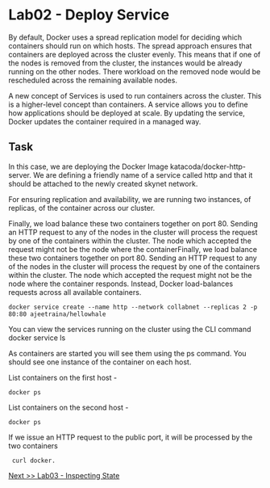 # Lab02 - Deploy Service

By default, Docker uses a spread replication model for deciding which containers should run on which hosts. 
The spread approach ensures that containers are deployed across the cluster evenly. This means that if one of the nodes is removed from 
the cluster,  the instances would be already running on the other nodes. There workload on the removed node would be rescheduled across 
the remaining available nodes.

A new concept of Services is used to run containers across the cluster. This is a higher-level concept than containers.
A service allows you to define how applications should be deployed at scale. By updating the service, Docker updates the container 
required in a managed way.

## Task
In this case, we are deploying the Docker Image katacoda/docker-http-server. We are defining a friendly name of a service called 
http and that it should be attached to the newly created skynet network.

For ensuring replication and availability, we are running two instances, of replicas, of the container across our cluster.

Finally, we load balance these two containers together on port 80. Sending an HTTP request to any of the nodes in the cluster will process the request by one of the containers within the cluster.
The node which accepted the request might not be the node where the containerFinally, we load balance these two containers together on port 80. Sending an HTTP request to any of the nodes in the cluster will process the request by one of the containers within the cluster. The node which accepted the request might not be the node where the container responds. Instead, Docker load-balances requests across all available containers.

```
docker service create --name http --network collabnet --replicas 2 -p 80:80 ajeetraina/hellowhale
```

You can view the services running on the cluster using the CLI command docker service ls

As containers are started you will see them using the ps command. You should see one instance of the container on each host.

List containers on the first host - 

```
docker ps
```

List containers on the second host - 

```
docker ps
```

If we issue an HTTP request to the public port, it will be processed by the two containers  

```
 curl docker. 
```
[Next >> Lab03 - Inspecting State](lab03-inspecting-state.md)
